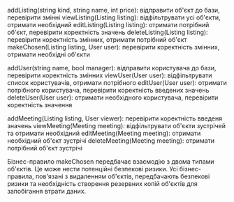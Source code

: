 addListing(string kind, string name, int price): відправити об'єкт до бази, перевірити змінні
viewListing(Listing listing): відфільтрувати усі об'єкти, отримати необхідний
editListing(Listing listing): отримати потрібний об'єкт, перевірити коректність значень
deleteListing(Listing listing): перевірити коректність змінних, отримати потрібний об'єкт
makeChosen(Listing listing, User user): перевірити коректність змінних, отримати необхідні об'єкти

addUser(string name, bool manager): відправити користувача до бази, перевірити коректність змінних
viewUser(User user): відфільтрувати список користувачів, отримати потрібного
editUser(User user): отримати потрібного користувача, перевірити коректність введених значень
deleteUser(User user): отримати необхідного користувача, перевірити коректність значення

addMeeting(Listing listing, User viewer): перевірити коректність введеня значень
viewMeeting(Meeting meeting): відфільтрувати об'єкти зустрічей та отримати необхідний
editMeeting(Meeting meeting): отримати необхідний об'єкт зустрічі
deleteMeeting(Meeting meeting): отримати потрібний об'єкт зустрічі

Бізнес-правило makeChosen передбачає взаємодію з двома типами об'єктів. Це може нести потенційні безпекові ризики. Усі бізнес-правила, пов'язані з видаленням об'єктів, передбачають безпекові ризики та необхідність створення резервних копій об'єктів для запобігання втрати даних.